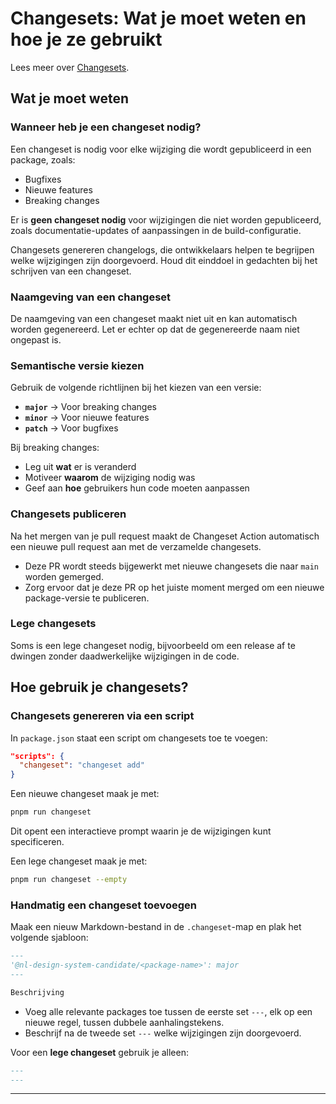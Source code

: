 <!-- @license CC0-1.0 -->

# Changesets: Wat je moet weten en hoe je ze gebruikt

Lees meer over [Changesets](https://github.com/changesets/changesets).

## Wat je moet weten

### Wanneer heb je een changeset nodig?

Een changeset is nodig voor elke wijziging die wordt gepubliceerd in een package, zoals:

- Bugfixes
- Nieuwe features
- Breaking changes

Er is **geen changeset nodig** voor wijzigingen die niet worden gepubliceerd, zoals documentatie-updates of aanpassingen in de build-configuratie.

Changesets genereren changelogs, die ontwikkelaars helpen te begrijpen welke wijzigingen zijn doorgevoerd. Houd dit einddoel in gedachten bij het schrijven van een changeset.

### Naamgeving van een changeset

De naamgeving van een changeset maakt niet uit en kan automatisch worden gegenereerd. Let er echter op dat de gegenereerde naam niet ongepast is.

### Semantische versie kiezen

Gebruik de volgende richtlijnen bij het kiezen van een versie:

- **`major`** → Voor breaking changes
- **`minor`** → Voor nieuwe features
- **`patch`** → Voor bugfixes

Bij breaking changes:

- Leg uit **wat** er is veranderd
- Motiveer **waarom** de wijziging nodig was
- Geef aan **hoe** gebruikers hun code moeten aanpassen

### Changesets publiceren

Na het mergen van je pull request maakt de Changeset Action automatisch een nieuwe pull request aan met de verzamelde changesets.

- Deze PR wordt steeds bijgewerkt met nieuwe changesets die naar `main` worden gemerged.
- Zorg ervoor dat je deze PR op het juiste moment merged om een nieuwe package-versie te publiceren.

### Lege changesets

Soms is een lege changeset nodig, bijvoorbeeld om een release af te dwingen zonder daadwerkelijke wijzigingen in de code.

## Hoe gebruik je changesets?

### Changesets genereren via een script

In `package.json` staat een script om changesets toe te voegen:

```json
"scripts": {
  "changeset": "changeset add"
}
```

Een nieuwe changeset maak je met:

```sh
pnpm run changeset
```

Dit opent een interactieve prompt waarin je de wijzigingen kunt specificeren.

Een lege changeset maak je met:

```sh
pnpm run changeset --empty
```

### Handmatig een changeset toevoegen

Maak een nieuw Markdown-bestand in de `.changeset`-map en plak het volgende sjabloon:

```markdown
---
'@nl-design-system-candidate/<package-name>': major
---

Beschrijving
```

- Voeg alle relevante packages toe tussen de eerste set `---`, elk op een nieuwe regel, tussen dubbele aanhalingstekens.
- Beschrijf na de tweede set `---` welke wijzigingen zijn doorgevoerd.

Voor een **lege changeset** gebruik je alleen:

```markdown
---
---
```

---
